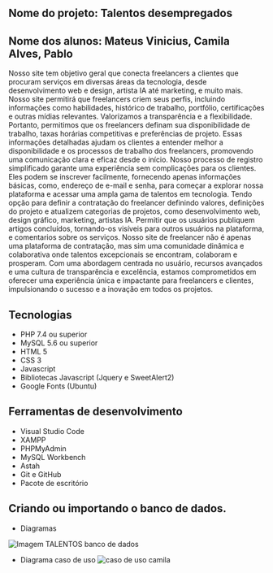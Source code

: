 ## Nome do projeto: Talentos desempregados
## Nome dos alunos: Mateus Vinicius, Camila Alves, Pablo

Nosso site tem objetivo geral que conecta freelancers a clientes que procuram serviços em diversas áreas da tecnologia, desde desenvolvimento web e design, artista IA até marketing, e muito mais.
Nosso site permitirá que freelancers criem seus perfis, incluindo informações como habilidades, histórico de trabalho, portfólio, certificações  e outras mídias relevantes.
Valorizamos a transparência e a flexibilidade. Portanto, permitimos que os freelancers definam sua disponibilidade de trabalho, taxas horárias competitivas e preferências de projeto. Essas informações detalhadas ajudam os clientes a entender melhor a disponibilidade e os processos de trabalho dos freelancers, promovendo uma comunicação clara e eficaz desde o início.
Nosso processo de registro simplificado garante uma experiência sem complicações para os clientes. Eles podem se inscrever facilmente, fornecendo apenas informações básicas, como, endereço de e-mail e senha, para começar a explorar nossa plataforma e acessar uma ampla gama de talentos em tecnologia.
Tendo opção para definir a contratação do freelancer definindo valores, definições do projeto e atualizem categorias de projetos, como desenvolvimento web, design gráfico, marketing, artistas IA. 
Permitir que os usuários publiquem artigos concluídos, tornando-os visíveis para outros usuários na plataforma, e comentarios sobre os serviços.
Nosso site de freelancer não é apenas uma plataforma de contratação, mas sim uma comunidade dinâmica e colaborativa onde talentos excepcionais se encontram, colaboram e prosperam. Com uma abordagem centrada no usuário, recursos avançados e uma cultura de transparência e excelência, estamos comprometidos em oferecer uma experiência única e impactante para freelancers e clientes, impulsionando o sucesso e a inovação em todos os projetos.

## Tecnologias
- PHP 7.4 ou superior
- MySQL 5.6 ou superior
- HTML 5
- CSS 3
- Javascript
- Bibliotecas Javascript (Jquery e SweetAlert2)
- Google Fonts (Ubuntu)

## Ferramentas de desenvolvimento

- Visual Studio Code
- XAMPP
- PHPMyAdmin
- MySQL Workbench
- Astah
- Git e GitHub
- Pacote de escritório
## Criando ou importando o banco de dados.

- Diagramas

![Imagem TALENTOS banco de dados](https://github.com/Freezycode/talentos-desempregados-ofc/assets/164433371/a1640476-1cde-4322-b394-bc4d37cb95a4)



- Diagrama caso de uso
![caso de uso camila](https://github.com/Freezycode/talentos-desempregados-ofc/assets/164433371/c2009ea3-6653-4c05-a3ed-acd17cf247d5)



